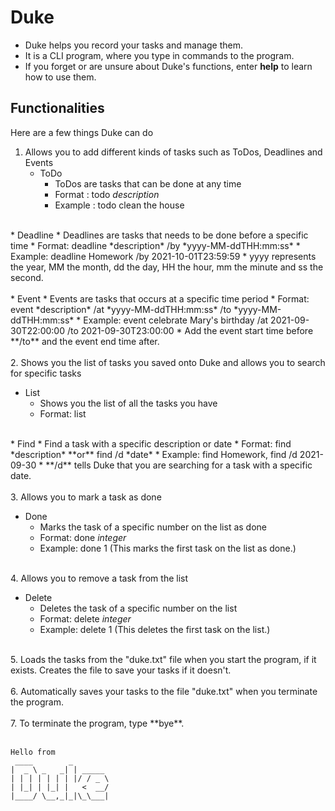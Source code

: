 # Duke

* Duke helps you record your tasks and manage them.  
* It is a CLI program, where you type in commands to the program.  
* If you forget or are unsure about Duke's functions, enter **help** to learn how to use them.  

## Functionalities

Here are a few things Duke can do

1. Allows you to add different kinds of tasks such as ToDos, Deadlines and Events
   * ToDo
      * ToDos are tasks that can be done at any time
      * Format : todo *description*
      * Example : todo clean the house  <br>
</br>
   * Deadline
      * Deadlines are tasks that needs to be done before a specific time
      * Format: deadline *description* /by *yyyy-MM-ddTHH:mm:ss*
      * Example: deadline Homework /by 2021-10-01T23:59:59
      * yyyy represents the year, MM the month, dd the day, HH the hour, mm the minute and ss the second.  <br>
</br>
   * Event
      * Events are tasks that occurs at a specific time period
      * Format: event *description* /at *yyyy-MM-ddTHH:mm:ss* /to *yyyy-MM-ddTHH:mm:ss*
      * Example: event celebrate Mary's birthday /at 2021-09-30T22:00:00 /to 2021-09-30T23:00:00
      * Add the event start time before **/to** and the event end time after.  <br>
</br>
2. Shows you the list of tasks you saved onto Duke and allows you to search for specific tasks

   * List
      * Shows you the list of all the tasks you have
      * Format: list  <br>
</br>
   * Find
      * Find a task with a specific description or date
      * Format: find *description* **or** find /d *date*
      * Example: find Homework, find /d 2021-09-30
      * **/d** tells Duke that you are searching for a task with a specific date.  <br>
</br>
3. Allows you to mark a task as done  

   * Done
     * Marks the task of a specific number on the list as done
     * Format: done *integer*
     * Example: done 1 (This marks the first task on the list as done.)  <br>
</br>
4. Allows you to remove a task from the list  

   * Delete
     * Deletes the task of a specific number on the list
     * Format: delete *integer*
     * Example: delete 1 (This deletes the first task on the list.)  <br>
</br>
5. Loads the tasks from the "duke.txt" file when you start the program, if it exists. Creates the file to save your tasks if it doesn't. <br>
</br>
6. Automatically saves your tasks to the file "duke.txt" when you terminate the program.  <br>
</br>
7. To terminate the program, type **bye**.  <br>
</br>

   ```
   Hello from
    ____        _          
   |  _ \ _   _| | _____   
   | | | | | | | |/ / _ \  
   | |_| | |_| |   <  __/  
   |____/ \__,_|_|\_\___|  
   ```